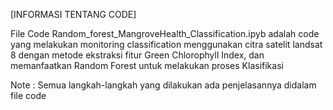 [INFORMASI TENTANG CODE]

File Code Random_forest_MangroveHealth_Classification.ipyb adalah code yang melakukan monitoring classification menggunakan citra satelit landsat 8 
dengan metode ekstraksi fitur Green Chlorophyll Index, dan memanfaatkan Random Forest untuk melakukan proses Klasifikasi

Note : Semua langkah-langkah yang dilakukan ada penjelasannya didalam file code 
